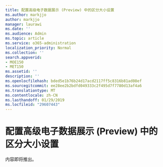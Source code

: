 ```yaml
---
title: 配置高级电子数据展示 (Preview) 中的区分大小设置
ms.author: markjjo
author: markjjo
manager: laurawi
ms.date: ''
ms.audience: Admin
ms.topic: article
ms.service: o365-administration
localization_priority: Normal
ms.collection: ''
search.appverid:
- MOE150
- MET150
ms.assetid: ''
description: ''
ms.openlocfilehash: bded5e1b76b24d17acd2117ff5c8316b81ad08ef
ms.sourcegitcommit: ee28ee2b2bdfd049333c2f495d7f7780d13af4a6
ms.translationtype: MT
ms.contentlocale: zh-CN
ms.lasthandoff: 01/29/2019
ms.locfileid: "29607443"
---
```

# <a name="configuring-case-settings-in-advanced-ediscovery-preview"></a>配置高级电子数据展示 (Preview) 中的区分大小设置

内容即将推出。